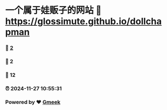 # 一个属于娃贩子的网站 :link: https://glossimute.github.io/dollchapman 
### :page_facing_up: [2](https://glossimute.github.io/dollchapman/tag.html) 
### :speech_balloon: 2 
### :hibiscus: 12 
### :alarm_clock: 2024-11-27 10:55:31 
### Powered by :heart: [Gmeek](https://github.com/Meekdai/Gmeek)
